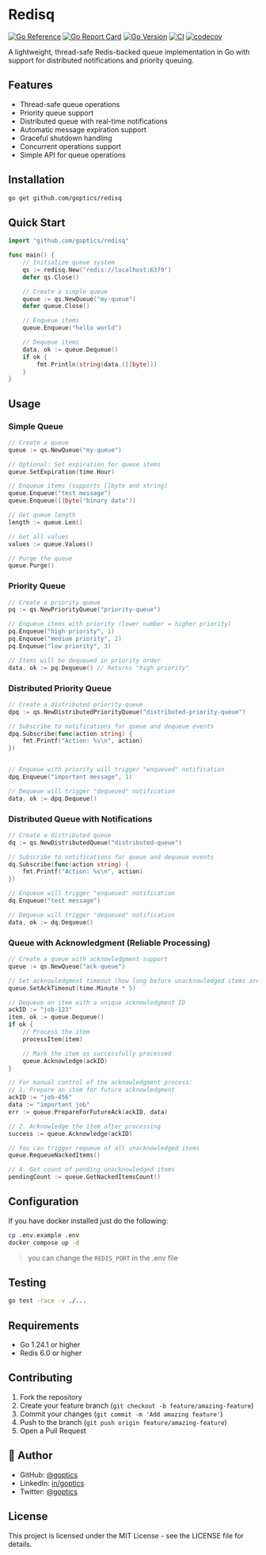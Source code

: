 # Redisq

[![Go Reference](https://img.shields.io/badge/go-pkg-00ADD8.svg?logo=go)](https://pkg.go.dev/github.com/goptics/redisq)
[![Go Report Card](https://goreportcard.com/badge/github.com/goptics/redisq)](https://goreportcard.com/report/github.com/goptics/redisq)
[![Go Version](https://img.shields.io/badge/Go-1.24+-00ADD8?style=flat-square&logo=go)](https://golang.org/doc/devel/release.html)
[![CI](https://github.com/goptics/redisq/actions/workflows/redisq.yml/badge.svg)](https://github.com/goptics/redisq/actions/workflows/go.yml)
[![codecov](https://codecov.io/gh/goptics/redisq/branch/main/graph/badge.svg)](https://codecov.io/gh/goptics/redisq)

A lightweight, thread-safe Redis-backed queue implementation in Go with support for distributed notifications and priority queuing.

## Features

- Thread-safe queue operations
- Priority queue support
- Distributed queue with real-time notifications
- Automatic message expiration support
- Graceful shutdown handling
- Concurrent operations support
- Simple API for queue operations

## Installation

```bash
go get github.com/goptics/redisq
```

## Quick Start

```go
import "github.com/goptics/redisq"

func main() {
    // Initialize queue system
    qs := redisq.New("redis://localhost:6379")
    defer qs.Close()

    // Create a simple queue
    queue := qs.NewQueue("my-queue")
    defer queue.Close()

    // Enqueue items
    queue.Enqueue("hello world")

    // Dequeue items
    data, ok := queue.Dequeue()
    if ok {
        fmt.Println(string(data.([]byte)))
    }
}
```

## Usage

### Simple Queue

```go
// Create a queue
queue := qs.NewQueue("my-queue")

// Optional: Set expiration for queue items
queue.SetExpiration(time.Hour)

// Enqueue items (supports []byte and string)
queue.Enqueue("test message")
queue.Enqueue([]byte("binary data"))

// Get queue length
length := queue.Len()

// Get all values
values := queue.Values()

// Purge the queue
queue.Purge()
```

### Priority Queue

```go
// Create a priority queue
pq := qs.NewPriorityQueue("priority-queue")

// Enqueue items with priority (lower number = higher priority)
pq.Enqueue("high priority", 1)
pq.Enqueue("medium priority", 2)
pq.Enqueue("low priority", 3)

// Items will be dequeued in priority order
data, ok := pq.Dequeue() // Returns "high priority"
```

### Distributed Priority Queue

```go
// Create a distributed priority queue
dpq := qs.NewDistributedPriorityQueue("distributed-priority-queue")

// Subscribe to notifications for queue and dequeue events
dpq.Subscribe(func(action string) {
    fmt.Printf("Action: %s\n", action)
})


// Enqueue with priority will trigger "enqueued" notification
dpq.Enqueue("important message", 1)

// Dequeue will trigger "dequeued" notification
data, ok := dpq.Dequeue()

```

### Distributed Queue with Notifications

```go
// Create a distributed queue
dq := qs.NewDistributedQueue("distributed-queue")

// Subscribe to notifications for queue and dequeue events
dq.Subscribe(func(action string) {
    fmt.Printf("Action: %s\n", action)
})

// Enqueue will trigger "enqueued" notification
dq.Enqueue("test message")

// Dequeue will trigger "dequeued" notification
data, ok := dq.Dequeue()
```

### Queue with Acknowledgment (Reliable Processing)

```go
// Create a queue with acknowledgment support
queue := qs.NewQueue("ack-queue")

// Set acknowledgment timeout (how long before unacknowledged items are requeued)
queue.SetAckTimeout(time.Minute * 5)

// Dequeue an item with a unique acknowledgment ID
ackID := "job-123"
item, ok := queue.Dequeue()
if ok {
    // Process the item
    processItem(item)

    // Mark the item as successfully processed
    queue.Acknowledge(ackID)
}

// For manual control of the acknowledgment process:
// 1. Prepare an item for future acknowledgment
ackID := "job-456"
data := "important job"
err := queue.PrepareForFutureAck(ackID, data)

// 2. Acknowledge the item after processing
success := queue.Acknowledge(ackID)

// You can trigger requeue of all unacknowledged items
queue.RequeueNackedItems()

// 4. Get count of pending unacknowledged items
pendingCount := queue.GetNackedItemsCount()
```

## Configuration

If you have docker installed just do the following:

```bash
cp .env.example .env
docker compose up -d
```

> you can change the `REDIS_PORT` in the .env file

## Testing

```bash
go test -race -v ./...
```

## Requirements

- Go 1.24.1 or higher
- Redis 6.0 or higher

## Contributing

1. Fork the repository
2. Create your feature branch (`git checkout -b feature/amazing-feature`)
3. Commit your changes (`git commit -m 'Add amazing feature'`)
4. Push to the branch (`git push origin feature/amazing-feature`)
5. Open a Pull Request

## 👤 Author

- GitHub: [@goptics](https://github.com/goptics)
- LinkedIn: [in/goptics](https://www.linkedin.com/in/goptics/)
- Twitter: [@goptics](https://twitter.com/goptics)

## License

This project is licensed under the MIT License - see the LICENSE file for details.
